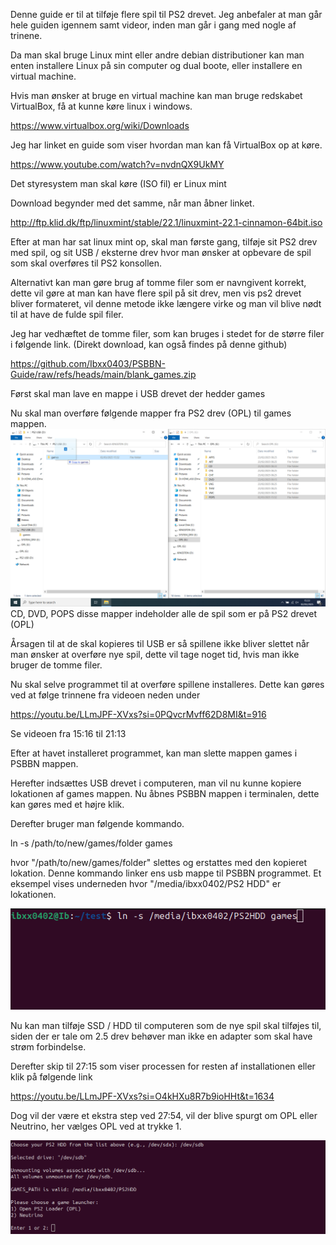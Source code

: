 Denne guide er til at tilføje flere spil til PS2 drevet. 
Jeg anbefaler at man går hele guiden igennem samt videor, inden man går i gang med nogle af trinene. 

 





Da man skal bruge Linux mint eller andre debian distributioner kan man enten installere Linux på sin computer og dual boote, eller installere en virtual machine. 

Hvis man ønsker at bruge en virtual machine kan man bruge redskabet VirtualBox, få at kunne køre linux i windows. 

https://www.virtualbox.org/wiki/Downloads

Jeg har linket en guide som viser hvordan man kan få VirtualBox op at køre. 

https://www.youtube.com/watch?v=nvdnQX9UkMY


Det styresystem man skal køre (ISO fil) er Linux mint 

Download begynder med det samme, når man åbner linket. 

http://ftp.klid.dk/ftp/linuxmint/stable/22.1/linuxmint-22.1-cinnamon-64bit.iso



Efter at man har sat linux mint op, skal man første gang, tilføje sit PS2 drev med spil, og sit USB  / eksterne drev hvor man ønsker at opbevare de spil som skal overføres til PS2 konsollen. 

Alternativt kan man gøre brug af tomme filer som er navngivent korrekt, dette vil gøre at man kan have flere spil på sit drev, men vis ps2 drevet bliver formateret, vil denne metode ikke længere virke og man vil blive nødt til at have de fulde spil filer. 

Jeg har vedhæftet de tomme filer, som kan bruges i stedet for de større filer i følgende link. (Direkt download, kan også findes på denne github)

https://github.com/Ibxx0403/PSBBN-Guide/raw/refs/heads/main/blank_games.zip



Først skal man lave en mappe i USB drevet der hedder games


Nu skal man overføre følgende mapper fra PS2 drev (OPL) til games mappen. 
![Alt text](Images/game_transfer_usb.png?raw=true "Title")
CD, DVD, POPS disse mapper indeholder alle de spil som er på PS2 drevet (OPL)



Årsagen til at de skal kopieres til USB er så spillene ikke bliver slettet når man ønsker at overføre nye spil, dette vil tage noget tid, hvis man ikke bruger de tomme filer. 


Nu skal selve programmet til at overføre spillene installeres. Dette kan gøres ved at følge trinnene fra videoen neden under 

https://youtu.be/LLmJPF-XVxs?si=0PQvcrMvff62D8MI&t=916

Se videoen fra 15:16 til 21:13

Efter at havet installeret programmet, kan man slette mappen games i PSBBN mappen. 

Herefter indsættes USB drevet i computeren, man vil nu kunne kopiere lokationen af games mappen.
Nu åbnes PSBBN mappen i terminalen, dette kan gøres med et højre klik. 

Derefter bruger man følgende kommando.

ln -s /path/to/new/games/folder games

hvor "/path/to/new/games/folder" slettes og erstattes med den kopieret lokation. Denne kommando linker ens usb mappe til PSBBN programmet. Et eksempel vises underneden hvor "/media/ibxx0402/PS2 HDD" er lokationen.

![Alt text](Images/folder_link.png?raw=true "Title")


Nu kan man tilføje SSD / HDD til computeren som de nye spil skal tilføjes til, siden der er tale om 2.5 drev behøver man ikke en adapter som skal have strøm forbindelse.

Derefter skip til 27:15 som viser processen for resten af installationen eller klik på følgende link

https://youtu.be/LLmJPF-XVxs?si=O4kHXu8R7b9ioHHt&t=1634


Dog vil der være et ekstra step ved 27:54, vil der blive spurgt om OPL eller Neutrino, her vælges OPL ved at trykke 1. 

![Alt text](Images/install_choice.png?raw=true "Title")


